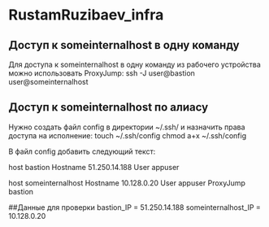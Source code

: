 # RustamRuzibaev_infra
## Доступ к someinternalhost в одну команду
Для доступа к someinternalhost в одну команду из рабочего устройства можно использовать ProxyJump:
ssh -J user@bastion user@someinternalhost

## Доступ к someinternalhost по алиасу
Нужно создать файл config в директории ~/.ssh/ и назначить права доступа на исполнение:
touch ~/.ssh/config
chmod a+x ~/.ssh/config

В файл config добавить следующий текст:

host bastion
        Hostname 51.250.14.188
        User appuser

host someinternalhost
        Hostname 10.128.0.20
        User appuser
        ProxyJump bastion

##Данные для проверки
bastion_IP = 51.250.14.188
someinternalhost_IP = 10.128.0.20
